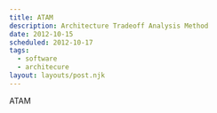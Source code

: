 ```yaml
---
title: ATAM
description: Architecture Tradeoff Analysis Method
date: 2012-10-15
scheduled: 2012-10-17
tags:
  - software
  - architecure
layout: layouts/post.njk
---
```


ATAM